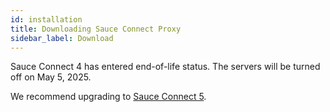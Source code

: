 ```yaml
---
id: installation
title: Downloading Sauce Connect Proxy
sidebar_label: Download
---
```


Sauce Connect 4 has entered end-of-life status. The servers will be turned off on May 5, 2025.

We recommend upgrading to [Sauce Connect 5](/secure-connections/sauce-connect-5/installation).
